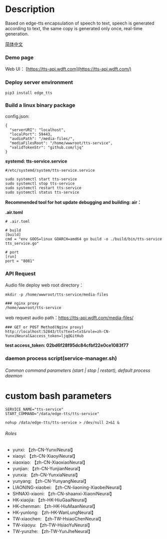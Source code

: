 # Description

Based on edge-tts encapsulation of speech to text, speech is generated according to text, the same copy is generated only once, real-time generation.

[简体中文](README.zh-CN.md)

### Demo page

Web UI：
[https://tts-api.wdft.com](https://tts-api.wdft.com/)

### Deploy server environment

```
pip3 install edge_tts
```

### Build a linux binary package

config.json:

```
{
  "serverURI": "localhost",
  "localPort": 59443,
  "audioPath": "/media-files/",
  "mediaFilesRoot": "/home/wwwroot/tts-service",
  "validTokenStr": "github.com/ljq"
}

```

**systemd: tts-service.service**


```
#/etc/systemd/system/tts-service.service

sudo systemctl start tts-service
sudo systemctl stop tts-service
sudo systemctl restart tts-service
sudo systemctl status tts-service
```

**Recommended tool for hot update debugging and building: air：**

**.air.toml**

```
# .air.toml

# build
[build]
cmd = "env GOOS=linux GOARCH=amd64 go build -o ./build/bin/tts-service tts_service.go"

# port
[run]
port = "8081"
```

### API Request

Audio file deploy web root directory：

```
mkdir -p /home/wwwroot/tts-service/media-files

### nginx proxy
/home/wwwroot/tts-service
```

web request audio path：https://tts-api.wdft.com/media-files/

```
### GET or POST Method(Nginx proxy)
http://localhost:52843/tts?text=txt&role=zh-CN-YunxiNeural&access_token=ljq@GitHub

```

**test access_token: 02bd6f28f95dc84cfbf22e0ce1083f77**

### daemon process script(service-manager.sh)

###### Common command parameters (start | stop | restart), default process daemon

# custom bash parameters

```
SERVICE_NAME="tts-service"
START_COMMAND="/data/edge-tts/tts-service"
```

```
nohup /data/edge-tts/tts-service > /dev/null 2>&1 &
```

###### Roles

- yunxi: 【zh-CN-YunxiNeural】
- xiaoyi: 【zh-CN-XiaoyiNeural】
- xiaoxiao: 【zh-CN-XiaoxiaoNeural】
- yunjian: 【zh-CN-YunjianNeural】
- yunxia: 【zh-CN-YunxiaNeural】
- yunyang: 【zh-CN-YunyangNeural】
- LIAONING-xiaobei: 【zh-CN-liaoning-XiaobeiNeural】
- SHNAXI-xiaoni: 【zh-CN-shaanxi-XiaoniNeural】
- HK-xiaojia: 【zh-HK-HiuGaaiNeural】
- HK-chenman: 【zh-HK-HiuMaanNeural】
- HK-yunlong: 【zh-HK-WanLungNeural】
- TW-xiaochen: 【zh-TW-HsiaoChenNeural】
- TW-xiaoyu: 【zh-TW-HsiaoYuNeural】
- TW-yunzhe: 【zh-TW-YunJheNeural】
